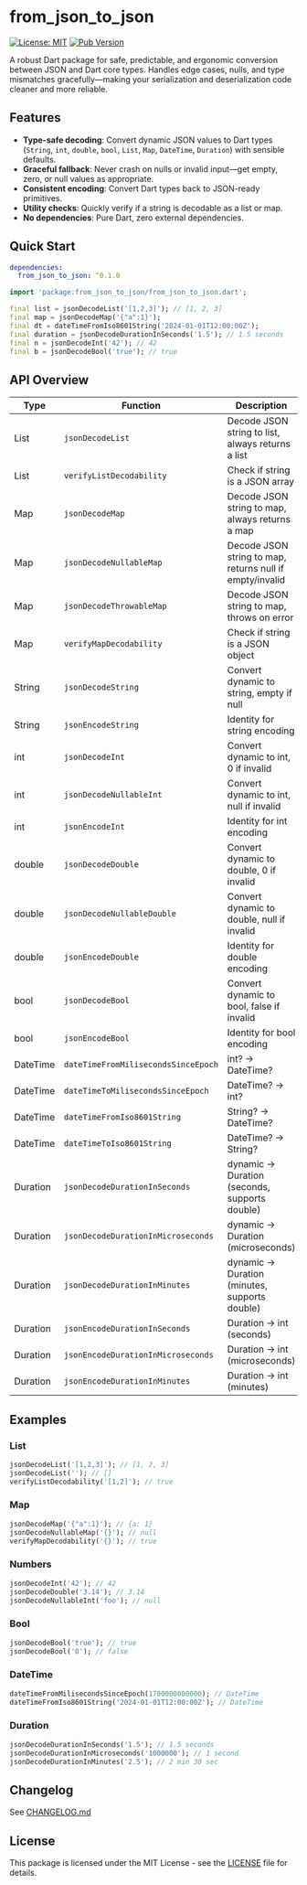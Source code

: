 <!-- PROMPT for doc
Add detailed documentation comments to the following classes, focusing on their purpose and usage. -->

# from_json_to_json

[![License: MIT](https://img.shields.io/badge/License-MIT-yellow.svg)](https://opensource.org/licenses/MIT)
[![Pub Version](https://img.shields.io/badge/version-0.1.0-blue)](https://pub.dev/packages/from_json_to_json)

A robust Dart package for safe, predictable, and ergonomic conversion between JSON and Dart core types. Handles edge cases, nulls, and type mismatches gracefully—making your serialization and deserialization code cleaner and more reliable.

## Features

- **Type-safe decoding**: Convert dynamic JSON values to Dart types (`String`, `int`, `double`, `bool`, `List`, `Map`, `DateTime`, `Duration`) with sensible defaults.
- **Graceful fallback**: Never crash on nulls or invalid input—get empty, zero, or null values as appropriate.
- **Consistent encoding**: Convert Dart types back to JSON-ready primitives.
- **Utility checks**: Quickly verify if a string is decodable as a list or map.
- **No dependencies**: Pure Dart, zero external dependencies.

## Quick Start

```yaml
dependencies:
  from_json_to_json: ^0.1.0
```

```dart
import 'package:from_json_to_json/from_json_to_json.dart';

final list = jsonDecodeList('[1,2,3]'); // [1, 2, 3]
final map = jsonDecodeMap('{"a":1}');
final dt = dateTimeFromIso8601String('2024-01-01T12:00:00Z');
final duration = jsonDecodeDurationInSeconds('1.5'); // 1.5 seconds
final n = jsonDecodeInt('42'); // 42
final b = jsonDecodeBool('true'); // true
```

## API Overview

| Type     | Function                            | Description                                              |
| -------- | ----------------------------------- | -------------------------------------------------------- |
| List     | `jsonDecodeList`                    | Decode JSON string to list, always returns a list        |
| List     | `verifyListDecodability`            | Check if string is a JSON array                          |
| Map      | `jsonDecodeMap`                     | Decode JSON string to map, always returns a map          |
| Map      | `jsonDecodeNullableMap`             | Decode JSON string to map, returns null if empty/invalid |
| Map      | `jsonDecodeThrowableMap`            | Decode JSON string to map, throws on error               |
| Map      | `verifyMapDecodability`             | Check if string is a JSON object                         |
| String   | `jsonDecodeString`                  | Convert dynamic to string, empty if null                 |
| String   | `jsonEncodeString`                  | Identity for string encoding                             |
| int      | `jsonDecodeInt`                     | Convert dynamic to int, 0 if invalid                     |
| int      | `jsonDecodeNullableInt`             | Convert dynamic to int, null if invalid                  |
| int      | `jsonEncodeInt`                     | Identity for int encoding                                |
| double   | `jsonDecodeDouble`                  | Convert dynamic to double, 0 if invalid                  |
| double   | `jsonDecodeNullableDouble`          | Convert dynamic to double, null if invalid               |
| double   | `jsonEncodeDouble`                  | Identity for double encoding                             |
| bool     | `jsonDecodeBool`                    | Convert dynamic to bool, false if invalid                |
| bool     | `jsonEncodeBool`                    | Identity for bool encoding                               |
| DateTime | `dateTimeFromMilisecondsSinceEpoch` | int? → DateTime?                                         |
| DateTime | `dateTimeToMilisecondsSinceEpoch`   | DateTime? → int?                                         |
| DateTime | `dateTimeFromIso8601String`         | String? → DateTime?                                      |
| DateTime | `dateTimeToIso8601String`           | DateTime? → String?                                      |
| Duration | `jsonDecodeDurationInSeconds`       | dynamic → Duration (seconds, supports double)            |
| Duration | `jsonDecodeDurationInMicroseconds`  | dynamic → Duration (microseconds)                        |
| Duration | `jsonDecodeDurationInMinutes`       | dynamic → Duration (minutes, supports double)            |
| Duration | `jsonEncodeDurationInSeconds`       | Duration → int (seconds)                                 |
| Duration | `jsonEncodeDurationInMicroseconds`  | Duration → int (microseconds)                            |
| Duration | `jsonEncodeDurationInMinutes`       | Duration → int (minutes)                                 |

## Examples

### List

```dart
jsonDecodeList('[1,2,3]'); // [1, 2, 3]
jsonDecodeList(''); // []
verifyListDecodability('[1,2]'); // true
```

### Map

```dart
jsonDecodeMap('{"a":1}'); // {a: 1}
jsonDecodeNullableMap('{}'); // null
verifyMapDecodability('{}'); // true
```

### Numbers

```dart
jsonDecodeInt('42'); // 42
jsonDecodeDouble('3.14'); // 3.14
jsonDecodeNullableInt('foo'); // null
```

### Bool

```dart
jsonDecodeBool('true'); // true
jsonDecodeBool('0'); // false
```

### DateTime

```dart
dateTimeFromMilisecondsSinceEpoch(1700000000000); // DateTime
dateTimeFromIso8601String('2024-01-01T12:00:00Z'); // DateTime
```

### Duration

```dart
jsonDecodeDurationInSeconds('1.5'); // 1.5 seconds
jsonDecodeDurationInMicroseconds('1000000'); // 1 second
jsonDecodeDurationInMinutes('2.5'); // 2 min 30 sec
```

## Changelog

See [CHANGELOG.md](CHANGELOG.md)

## License

This package is licensed under the MIT License - see the [LICENSE](LICENSE) file for details.
